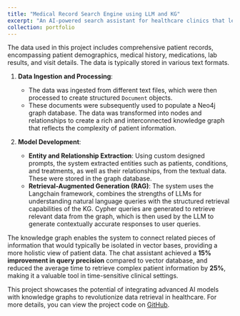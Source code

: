 ```yaml
---
title: "Medical Record Search Engine using LLM and KG"
excerpt: "An AI-powered search assistant for healthcare clinics that leverages large language models (LLMs) and knowledge graphs (KGs) to improve patient data retrieval and insights, This innovative approach addresses the challenges posed by traditional chat assistants, such as limited data connectivity and the inability to handle complex queries effectively.<br/><img src='/images/MRSE1.png'>"
collection: portfolio
---
```


The data used in this project includes comprehensive patient records, encompassing patient demographics, medical history, medications, lab results, and visit details. The data is typically stored in various text formats. 

1. **Data Ingestion and Processing**: 
   - The data was ingested from different text files, which were then processed to create structured `Document` objects.
   - These documents were subsequently used to populate a Neo4j graph database. The data was transformed into nodes and relationships to create a rich and interconnected knowledge graph that reflects the complexity of patient information.

2. **Model Development**:
   - **Entity and Relationship Extraction**: Using custom designed prompts, the system extracted entities such as patients, conditions, and treatments, as well as their relationships, from the textual data. These were stored in the graph database.
   - **Retrieval-Augmented Generation (RAG)**: The system uses the Langchain framework, combines the strengths of LLMs for understanding natural language queries with the structured retrieval capabilities of the KG. Cypher queries are generated to retrieve relevant data from the graph, which is then used by the LLM to generate contextually accurate responses to user queries.

The knowledge graph enables the system to connect related pieces of information that would typically be isolated in vector bases, providing a more holistic view of patient data. The chat assistant achieved a **15% improvement in query precision** compared to vector database, and reduced the average time to retrieve complex patient information by **25%**, making it a valuable tool in time-sensitive clinical settings.

This project showcases the potential of integrating advanced AI models with knowledge graphs to revolutionize data retrieval in healthcare. For more details, you can view the project code on [GitHub](https://github.com/VishnuSaiKarthikGindi/LLMs_with_KnowledgeGraphs).